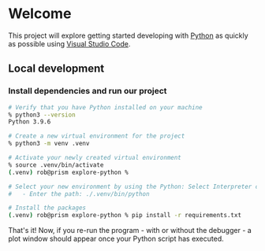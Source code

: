 # Welcome

This project will explore getting started developing with [Python](https://www.python.org) as quickly as possible using [Visual Studio Code](https://code.visualstudio.com).

## Local development

### Install dependencies and run our project

```sh
# Verify that you have Python installed on your machine
% python3 --version
Python 3.9.6

# Create a new virtual environment for the project
% python3 -m venv .venv

# Activate your newly created virtual environment
% source .venv/bin/activate
(.venv) rob@prism explore-python %

# Select your new environment by using the Python: Select Interpreter command in VS Code
#   - Enter the path: ./.venv/bin/python

# Install the packages
(.venv) rob@prism explore-python % pip install -r requirements.txt
```

That's it! Now, if you re-run the program - with or without the debugger - a plot window should appear once your Python script has executed.
